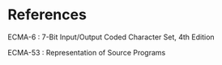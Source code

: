 # References

ECMA-6 : 7-Bit Input/Output Coded Character Set, 4th Edition

ECMA-53 : Representation of Source Programs 
